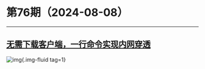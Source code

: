 # 第76期（2024-08-08）

---
## [无需下载客户端，一行命令实现内网穿透](https://www.i996.me)
![img](https://mirror.ghproxy.com/https://raw.githubusercontent.com/xiaoxuan6/weekly/main/docs/static/images/2024-08-08/1723090305.png){.img-fluid tag=1}
